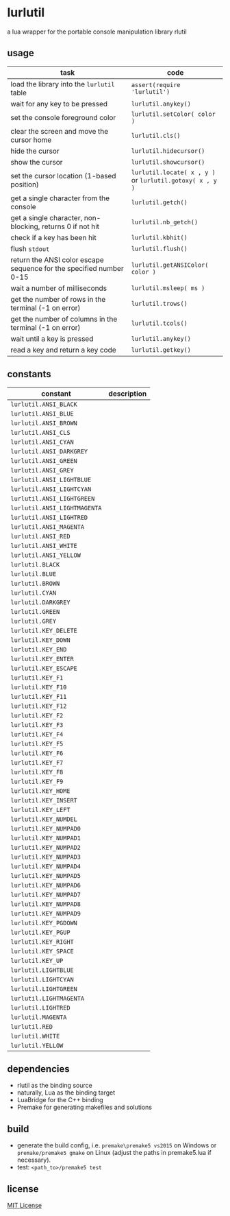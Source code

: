 lurlutil
========

a lua wrapper for the portable console manipulation library rlutil

usage
-----

task | code |
---- | ---- |
load the library into the `lurlutil` table                          | `assert(require 'lurlutil')`
wait for any key to be pressed                                      | `lurlutil.anykey()`
set the console foreground color                                    | `lurlutil.setColor( color )`
clear the screen and move the cursor home                           | `lurlutil.cls()`
hide the cursor                                                     | `lurlutil.hidecursor()`
show the cursor                                                     | `lurlutil.showcursor()`
set the cursor location (1-based position)                          | `lurlutil.locate( x , y )` <br /> or `lurlutil.gotoxy( x , y )`
get a single character from the console                             | `lurlutil.getch()`
get a single character, non-blocking, returns 0 if not hit          | `lurlutil.nb_getch()`
check if a key has been hit                                         | `lurlutil.kbhit()`
flush `stdout`                                                      | `lurlutil.flush()`
return the ANSI color escape sequence for the specified number 0-15 | `lurlutil.getANSIColor( color )`
wait a number of milliseconds                                       | `lurlutil.msleep( ms )`
get the number of rows in the terminal (-1 on error)                | `lurlutil.trows()`
get the number of columns in the terminal (-1 on error)             | `lurlutil.tcols()`
wait until a key is pressed                                         | `lurlutil.anykey()`
read a key and return a key code                                    | `lurlutil.getkey()`


constants
---------

| constant | description |
| ---- | ---- |
| `lurlutil.ANSI_BLACK` | |
| `lurlutil.ANSI_BLUE` | |
| `lurlutil.ANSI_BROWN` | |
| `lurlutil.ANSI_CLS` | |
| `lurlutil.ANSI_CYAN` | |
| `lurlutil.ANSI_DARKGREY` | |
| `lurlutil.ANSI_GREEN` | |
| `lurlutil.ANSI_GREY` | |
| `lurlutil.ANSI_LIGHTBLUE` | |
| `lurlutil.ANSI_LIGHTCYAN` | |
| `lurlutil.ANSI_LIGHTGREEN` | |
| `lurlutil.ANSI_LIGHTMAGENTA` | |
| `lurlutil.ANSI_LIGHTRED` | |
| `lurlutil.ANSI_MAGENTA` | |
| `lurlutil.ANSI_RED` | |
| `lurlutil.ANSI_WHITE` | |
| `lurlutil.ANSI_YELLOW` | |
| `lurlutil.BLACK` | |
| `lurlutil.BLUE` | |
| `lurlutil.BROWN` | |
| `lurlutil.CYAN` | |
| `lurlutil.DARKGREY` | |
| `lurlutil.GREEN` | |
| `lurlutil.GREY` | |
| `lurlutil.KEY_DELETE` | |
| `lurlutil.KEY_DOWN` | |
| `lurlutil.KEY_END` | |
| `lurlutil.KEY_ENTER` | |
| `lurlutil.KEY_ESCAPE` | |
| `lurlutil.KEY_F1` | |
| `lurlutil.KEY_F10` | |
| `lurlutil.KEY_F11` | |
| `lurlutil.KEY_F12` | |
| `lurlutil.KEY_F2` | |
| `lurlutil.KEY_F3` | |
| `lurlutil.KEY_F4` | |
| `lurlutil.KEY_F5` | |
| `lurlutil.KEY_F6` | |
| `lurlutil.KEY_F7` | |
| `lurlutil.KEY_F8` | |
| `lurlutil.KEY_F9` | |
| `lurlutil.KEY_HOME` | |
| `lurlutil.KEY_INSERT` | |
| `lurlutil.KEY_LEFT` | |
| `lurlutil.KEY_NUMDEL` | |
| `lurlutil.KEY_NUMPAD0` | |
| `lurlutil.KEY_NUMPAD1` | |
| `lurlutil.KEY_NUMPAD2` | |
| `lurlutil.KEY_NUMPAD3` | |
| `lurlutil.KEY_NUMPAD4` | |
| `lurlutil.KEY_NUMPAD5` | |
| `lurlutil.KEY_NUMPAD6` | |
| `lurlutil.KEY_NUMPAD7` | |
| `lurlutil.KEY_NUMPAD8` | |
| `lurlutil.KEY_NUMPAD9` | |
| `lurlutil.KEY_PGDOWN` | |
| `lurlutil.KEY_PGUP` | |
| `lurlutil.KEY_RIGHT` | |
| `lurlutil.KEY_SPACE` | |
| `lurlutil.KEY_UP` | |
| `lurlutil.LIGHTBLUE` | |
| `lurlutil.LIGHTCYAN` | |
| `lurlutil.LIGHTGREEN` | |
| `lurlutil.LIGHTMAGENTA` | |
| `lurlutil.LIGHTRED` | |
| `lurlutil.MAGENTA` | |
| `lurlutil.RED` | |
| `lurlutil.WHITE` | |
| `lurlutil.YELLOW` | |

dependencies
------------

 - rlutil as the binding source
 - naturally, Lua as the binding target
 - LuaBridge for the C++ binding
 - Premake for generating makefiles and solutions


build
-----

- generate the build config, i.e. `premake\premake5 vs2015` on Windows or `premake/premake5 gmake` on Linux (adjust the paths in premake5.lua if necessary).
- test: `<path_to>/premake5 test`

license
-------

[MIT License](http://opensource.org/licenses/MIT)
